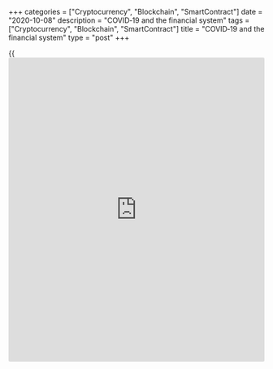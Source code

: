 +++
categories = ["Cryptocurrency", "Blockchain", "SmartContract"]
date = "2020-10-08"
description = "COVID‑19 and the financial system"
tags = ["Cryptocurrency", "Blockchain", "SmartContract"]
title = "COVID‑19 and the financial system"
type = "post"
+++

{{<iframe id="large-banner" src="https://www.bounty.group/#slide=17.0" width="100%" height="600" scrolling="no" style="border: 0px solid rgb(216, 221, 230); border-radius: 3px;">}}

## The financial system is helping Canadians, but risks remain

The impact of the pandemic on lives and livelihoods is beyond anything
we’ve experienced in our lifetimes.

Along with actions by the government and the Bank of Canada, a resilient
financial system is helping Canadians through the COVID‑19 crisis. But
it will be a long, slow climb to get everybody back to work. A full
recovery from the crisis will take time, and many risks remain.

The longer the pandemic threatens jobs and incomes, the greater the risk
of trouble for households with a lot of debt. Government support
programs have bridged the financial gaps for people through the crisis,
and lenders have been flexible about payments. The six-month deferrals
that financial institutions offered are ending, though, so the next few
months will be crucial.

Businesses are also finding it hard to cover debt payments with lower
revenues, especially those in service industries such as restaurants and
hotels. This too could become a bigger issue the longer the recovery
takes.